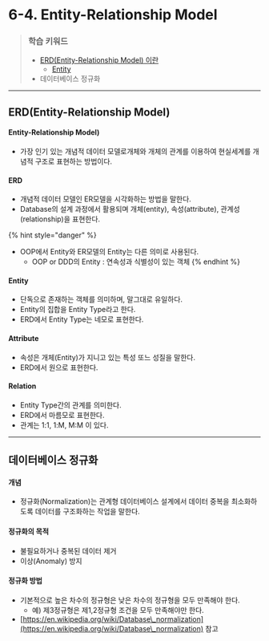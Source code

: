 # 6-4. Entity-Relationship Model

> ### 학습 키워드
>
> * [ERD(Entity-Relationship Model) 이란](6-4.-entity-relationship-model.md#erd-entity-relationship-model)
>   * [Entity](6-4.-entity-relationship-model.md#entity)
> * 데이터베이스 정규화

***

## ERD(Entity-Relationship Model)&#x20;

#### Entity-Relationship Model)

* 가장 인기 있는 개념적 데이터 모델로개체와 개체의 관계를 이용하여 현실세계를 개념적 구조로 표현하는 방법이다.

#### ERD

* 개념적 데이터 모델인 ER모델을 시각화하는 방법을 말한다.
* Database의 설계 과정에서 활용되며 개체(entity), 속성(attribute), 관계성(relationship)을 표현한다.

{% hint style="danger" %}
* OOP에서 Entity와 ER모델의 Entity는 다른 의미로 사용된다.
  * OOP or DDD의 Entity : 연속성과 식별성이 있는 객체
{% endhint %}

#### Entity

* 단독으로 존재하는 객체를 의미하며, 말그대로 유일하다.
* Entity의 집합을 Entity Type라고 한다.&#x20;
* ERD에서 Entity Type는 네모로 표현한다.

#### Attribute

* 속성은 개체(Entity)가 지니고 있는 특성 또느 성질을 말한다.
* ERD에서 원으로 표현한다.

#### Relation

* Entity Type간의 관계를 의미한다.
* ERD에서 마름모로 표현한다.
* 관계는 1:1, 1:M, M:M 이 있다.

***

## 데이터베이스 정규화

#### 개념

* 정규화(Normalization)는 관계형 데이터베이스 설계에서 데이터 중복을 최소화하도록 데이터를 구조화하는 작업을 말한다.

#### 정규화의 목적

* 불필요하거나 중복된 데이터 제거
* 이상(Anomaly) 방지

#### 정규화 방법

* 기본적으로 높은 차수의 정규형은 낮은 차수의 정규형을 모두 만족해야 한다.&#x20;
  * 예) 제3정규형은 제1,2정규형 조건을 모두 만족해야만 한다.
* [https://en.wikipedia.org/wiki/Database\_normalization](https://en.wikipedia.org/wiki/Database\_normalization) 참고

